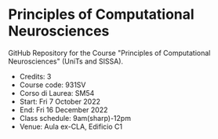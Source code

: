 # Principles of Computational Neurosciences

GitHub Repository for the Course "Principles of Computational Neurosciences" (UniTs and SISSA).


- Credits:          3
- Course code:      931SV
- Corso di Laurea:  SM54
- Start:            Fri 7 October 2022
- End:              Fri 16 December 2022
- Class schedule:   9am(sharp)-12pm
- Venue:            Aula ex-CLA, Edificio C1

